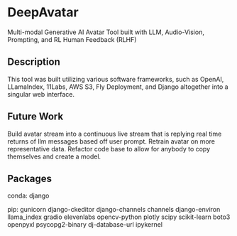 # DeepAvatar
Multi-modal Generative AI Avatar Tool built with LLM, Audio-Vision, Prompting, and RL Human Feedback (RLHF)

## Description
This tool was built utilizing various software frameworks, such as OpenAI, LLamaIndex, 11Labs, AWS S3, Fly Deployment, and Django altogether into a singular web interface.


## Future Work
Build avatar stream into a continuous live stream that is replying real time returns of llm messages based off user prompt.
Retrain avatar on more representative data.
Refactor code base to allow for anybody to copy themselves and create a model.


## Packages
conda:
django

pip:
gunicorn
django-ckeditor
django-channels
channels
django-environ
llama_index
gradio
elevenlabs
opencv-python
plotly
scipy
scikit-learn
boto3
openpyxl
psycopg2-binary
dj-database-url
ipykernel
